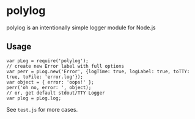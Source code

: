 # polylog
polylog is an intentionally simple logger module for Node.js

## Usage
    var pLog = require('polylog');
    // create new Error label with full options
    var perr = pLog.new('Error', {logTime: true, logLabel: true, toTTY: true, toFile: 'error.log'});
    var object = { error: 'oops!' };
    perr('oh no, error: ', object);
    // or, get default stdout/TTY Logger
    var plog = pLog.log;

See `test.js` for more cases.
